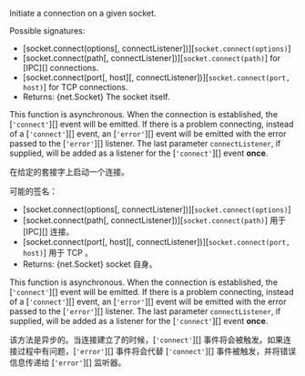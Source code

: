 
Initiate a connection on a given socket.

Possible signatures:

* [socket.connect(options[, connectListener])][`socket.connect(options)`]
* [socket.connect(path[, connectListener])][`socket.connect(path)`]
  for [IPC][] connections.
* [socket.connect(port[, host][, connectListener])][`socket.connect(port, host)`]
  for TCP connections.
* Returns: {net.Socket} The socket itself.

This function is asynchronous. When the connection is established, the
[`'connect'`][] event will be emitted. If there is a problem connecting,
instead of a [`'connect'`][] event, an [`'error'`][] event will be emitted with
the error passed to the [`'error'`][] listener.
The last parameter `connectListener`, if supplied, will be added as a listener
for the [`'connect'`][] event **once**.


在给定的套接字上启动一个连接。

可能的签名：

* [socket.connect(options[, connectListener])][`socket.connect(options)`]
* [socket.connect(path[, connectListener])][`socket.connect(path)`] 用于 [IPC][] 连接。
* [socket.connect(port[, host][, connectListener])][`socket.connect(port, host)`] 用于 TCP 。
* Returns: {net.Socket} socket 自身。

This function is asynchronous. When the connection is established, the
[`'connect'`][] event will be emitted. If there is a problem connecting,
instead of a [`'connect'`][] event, an [`'error'`][] event will be emitted with
the error passed to the [`'error'`][] listener.
The last parameter `connectListener`, if supplied, will be added as a listener
for the [`'connect'`][] event **once**.

该方法是异步的。当连接建立了的时候，[`'connect'`][] 事件将会被触发。如果连接过程中有问题，[`'error'`][] 事件将会代替 [`'connect'`][] 事件被触发，并将错误信息传递给 [`'error'`][] 监听器。
